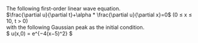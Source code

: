 The following first-order linear wave equation. \
$\frac{\partial u}{\partial t}+\alpha * \frac{\partial u}{\partial x}=0$   (0 ≤ x ≤ 10, t > 0) \
with the following Gaussian peak as the initial condition. \
$ u(x,0) = e^{−4(x−5)^2} $
